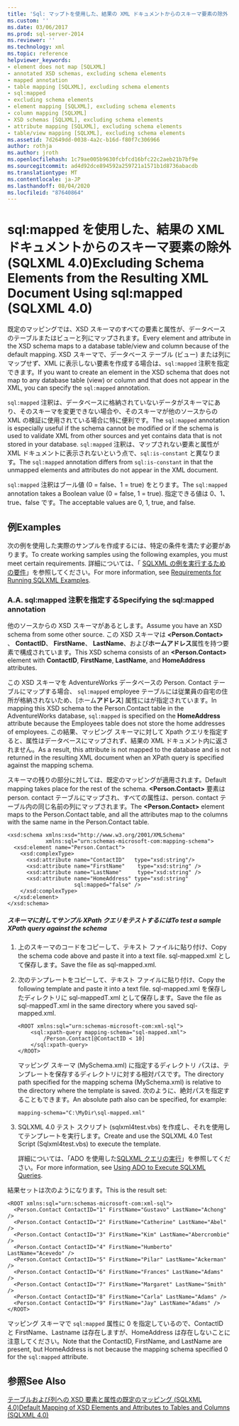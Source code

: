 ```yaml
---
title: 'Sql: マップトを使用した、結果の XML ドキュメントからのスキーマ要素の除外 (SQLXML 4.0) |Microsoft Docs'
ms.custom: ''
ms.date: 03/06/2017
ms.prod: sql-server-2014
ms.reviewer: ''
ms.technology: xml
ms.topic: reference
helpviewer_keywords:
- element does not map [SQLXML]
- annotated XSD schemas, excluding schema elements
- mapped annotation
- table mapping [SQLXML], excluding schema elements
- sql:mapped
- excluding schema elements
- element mapping [SQLXML], excluding schema elements
- column mapping [SQLXML]
- XSD schemas [SQLXML], excluding schema elements
- attribute mapping [SQLXML], excluding schema elements
- table/view mapping [SQLXML], excluding schema elements
ms.assetid: 7d2649dd-0038-4a2c-b16d-f80f7c306966
author: rothja
ms.author: jroth
ms.openlocfilehash: 1c79ae005b9630fcbfcd16bfc22c2aeb21b7bf9e
ms.sourcegitcommit: ad4d92dce894592a259721a1571b1d8736abacdb
ms.translationtype: MT
ms.contentlocale: ja-JP
ms.lasthandoff: 08/04/2020
ms.locfileid: "87640864"
---
```

# <a name="excluding-schema-elements-from-the-resulting-xml-document-using-sqlmapped-sqlxml-40"></a><span data-ttu-id="44385-102">sql:mapped を使用した、結果の XML ドキュメントからのスキーマ要素の除外 (SQLXML 4.0)</span><span class="sxs-lookup"><span data-stu-id="44385-102">Excluding Schema Elements from the Resulting XML Document Using sql:mapped (SQLXML 4.0)</span></span>
  <span data-ttu-id="44385-103">既定のマッピングでは、XSD スキーマのすべての要素と属性が、データベースのテーブルまたはビューと列にマップされます。</span><span class="sxs-lookup"><span data-stu-id="44385-103">Every element and attribute in the XSD schema maps to a database table/view and column because of the default mapping.</span></span> <span data-ttu-id="44385-104">XSD スキーマで、データベース テーブル (ビュー) または列にマップせず、XML に表示しない要素を作成する場合は、`sql:mapped` 注釈を指定できます。</span><span class="sxs-lookup"><span data-stu-id="44385-104">If you want to create an element in the XSD schema that does not map to any database table (view) or column and that does not appear in the XML, you can specify the `sql:mapped` annotation.</span></span>  
  
 <span data-ttu-id="44385-105">`sql:mapped` 注釈は、データベースに格納されていないデータがスキーマにあり、そのスキーマを変更できない場合や、そのスキーマが他のソースからの XML の検証に使用されている場合に特に便利です。</span><span class="sxs-lookup"><span data-stu-id="44385-105">The `sql:mapped` annotation is especially useful if the schema cannot be modified or if the schema is used to validate XML from other sources and yet contains data that is not stored in your database.</span></span> <span data-ttu-id="44385-106">`sql:mapped` 注釈は、マップされない要素と属性が XML ドキュメントに表示されないという点で、`sql:is-constant` と異なります。</span><span class="sxs-lookup"><span data-stu-id="44385-106">The `sql:mapped` annotation differs from `sql:is-constant` in that the unmapped elements and attributes do not appear in the XML document.</span></span>  
  
 <span data-ttu-id="44385-107">`sql:mapped` 注釈はブール値 (0 = false、1 = true) をとります。</span><span class="sxs-lookup"><span data-stu-id="44385-107">The `sql:mapped` annotation takes a Boolean value (0 = false, 1 = true).</span></span> <span data-ttu-id="44385-108">指定できる値は 0、1、true、false です。</span><span class="sxs-lookup"><span data-stu-id="44385-108">The acceptable values are 0, 1, true, and false.</span></span>  
  
## <a name="examples"></a><span data-ttu-id="44385-109">例</span><span class="sxs-lookup"><span data-stu-id="44385-109">Examples</span></span>  
 <span data-ttu-id="44385-110">次の例を使用した実際のサンプルを作成するには、特定の条件を満たす必要があります。</span><span class="sxs-lookup"><span data-stu-id="44385-110">To create working samples using the following examples, you must meet certain requirements.</span></span> <span data-ttu-id="44385-111">詳細については、「 [SQLXML の例を実行するための要件](../sqlxml/requirements-for-running-sqlxml-examples.md)」を参照してください。</span><span class="sxs-lookup"><span data-stu-id="44385-111">For more information, see [Requirements for Running SQLXML Examples](../sqlxml/requirements-for-running-sqlxml-examples.md).</span></span>  
  
### <a name="a-specifying-the-sqlmapped-annotation"></a><span data-ttu-id="44385-112">A.</span><span class="sxs-lookup"><span data-stu-id="44385-112">A.</span></span> <span data-ttu-id="44385-113">sql:mapped 注釈を指定する</span><span class="sxs-lookup"><span data-stu-id="44385-113">Specifying the sql:mapped annotation</span></span>  
 <span data-ttu-id="44385-114">他のソースからの XSD スキーマがあるとします。</span><span class="sxs-lookup"><span data-stu-id="44385-114">Assume you have an XSD schema from some other source.</span></span> <span data-ttu-id="44385-115">この XSD スキーマは **\<Person.Contact>** 、 **ContactID**、 **FirstName**、 **LastName**、および**ホームアドレス**属性を持つ要素で構成されています。</span><span class="sxs-lookup"><span data-stu-id="44385-115">This XSD schema consists of an **\<Person.Contact>** element with **ContactID**, **FirstName**, **LastName**, and **HomeAddress** attributes.</span></span>  
  
 <span data-ttu-id="44385-116">この XSD スキーマを AdventureWorks データベースの Person. Contact テーブルにマップする場合、 `sql:mapped` employee テーブルには従業員の自宅の住所が格納されないため、[ホーム**アドレス**] 属性にはが指定されています。</span><span class="sxs-lookup"><span data-stu-id="44385-116">In mapping this XSD schema to the Person.Contact table in the AdventureWorks database, `sql:mapped` is specified on the **HomeAddress** attribute because the Employees table does not store the home addresses of employees.</span></span> <span data-ttu-id="44385-117">この結果、マッピング スキーマに対して Xpath クエリを指定すると、属性はデータベースにマップされず、結果の XML ドキュメント内に返されません。</span><span class="sxs-lookup"><span data-stu-id="44385-117">As a result, this attribute is not mapped to the database and is not returned in the resulting XML document when an XPath query is specified against the mapping schema.</span></span>  
  
 <span data-ttu-id="44385-118">スキーマの残りの部分に対しては、既定のマッピングが適用されます。</span><span class="sxs-lookup"><span data-stu-id="44385-118">Default mapping takes place for the rest of the schema.</span></span> <span data-ttu-id="44385-119">**\<Person.Contact>** 要素は person. contact テーブルにマップされ、すべての属性は、person. contact テーブル内の同じ名前の列にマップされます。</span><span class="sxs-lookup"><span data-stu-id="44385-119">The **\<Person.Contact>** element maps to the Person.Contact table, and all the attributes map to the columns with the same name in the Person.Contact table.</span></span>  
  
```  
<xsd:schema xmlns:xsd="http://www.w3.org/2001/XMLSchema"  
            xmlns:sql="urn:schemas-microsoft-com:mapping-schema">  
  <xsd:element name="Person.Contact">  
    <xsd:complexType>  
      <xsd:attribute name="ContactID"   type="xsd:string"/>  
      <xsd:attribute name="FirstName"    type="xsd:string" />  
      <xsd:attribute name="LastName"     type="xsd:string" />  
      <xsd:attribute name="HomeAddress" type="xsd:string"   
                     sql:mapped="false" />  
    </xsd:complexType>  
  </xsd:element>  
</xsd:schema>  
```  
  
##### <a name="to-test-a-sample-xpath-query-against-the-schema"></a><span data-ttu-id="44385-120">スキーマに対してサンプル XPath クエリをテストするには</span><span class="sxs-lookup"><span data-stu-id="44385-120">To test a sample XPath query against the schema</span></span>  
  
1.  <span data-ttu-id="44385-121">上のスキーマのコードをコピーして、テキスト ファイルに貼り付け、</span><span class="sxs-lookup"><span data-stu-id="44385-121">Copy the schema code above and paste it into a text file.</span></span> <span data-ttu-id="44385-122">sql-mapped.xml として保存します。</span><span class="sxs-lookup"><span data-stu-id="44385-122">Save the file as sql-mapped.xml.</span></span>  
  
2.  <span data-ttu-id="44385-123">次のテンプレートをコピーして、テキスト ファイルに貼り付け、</span><span class="sxs-lookup"><span data-stu-id="44385-123">Copy the following template and paste it into a text file.</span></span> <span data-ttu-id="44385-124">sql-mapped.xml を保存したディレクトリに sql-mappedT.xml として保存します。</span><span class="sxs-lookup"><span data-stu-id="44385-124">Save the file as sql-mappedT.xml in the same directory where you saved sql-mapped.xml.</span></span>  
  
    ```  
    <ROOT xmlns:sql="urn:schemas-microsoft-com:xml-sql">  
        <sql:xpath-query mapping-schema="sql-mapped.xml">  
            /Person.Contact[@ContactID < 10]  
        </sql:xpath-query>  
    </ROOT>  
    ```  
  
     <span data-ttu-id="44385-125">マッピング スキーマ (MySchema.xml) に指定するディレクトリ パスは、テンプレートを保存するディレクトリに対する相対パスです。</span><span class="sxs-lookup"><span data-stu-id="44385-125">The directory path specified for the mapping schema (MySchema.xml) is relative to the directory where the template is saved.</span></span> <span data-ttu-id="44385-126">次のように、絶対パスを指定することもできます。</span><span class="sxs-lookup"><span data-stu-id="44385-126">An absolute path also can be specified, for example:</span></span>  
  
    ```  
    mapping-schema="C:\MyDir\sql-mapped.xml"  
    ```  
  
3.  <span data-ttu-id="44385-127">SQLXML 4.0 テスト スクリプト (sqlxml4test.vbs) を作成し、それを使用してテンプレートを実行します。</span><span class="sxs-lookup"><span data-stu-id="44385-127">Create and use the SQLXML 4.0 Test Script (Sqlxml4test.vbs) to execute the template.</span></span>  
  
     <span data-ttu-id="44385-128">詳細については、「ADO を使用した[SQLXML クエリの実行](../sqlxml/using-ado-to-execute-sqlxml-4-0-queries.md)」を参照してください。</span><span class="sxs-lookup"><span data-stu-id="44385-128">For more information, see [Using ADO to Execute SQLXML Queries](../sqlxml/using-ado-to-execute-sqlxml-4-0-queries.md).</span></span>  
  
 <span data-ttu-id="44385-129">結果セットは次のようになります。</span><span class="sxs-lookup"><span data-stu-id="44385-129">This is the result set:</span></span>  
  
```  
<ROOT xmlns:sql="urn:schemas-microsoft-com:xml-sql">  
  <Person.Contact ContactID="1" FirstName="Gustavo" LastName="Achong" />   
  <Person.Contact ContactID="2" FirstName="Catherine" LastName="Abel" />   
  <Person.Contact ContactID="3" FirstName="Kim" LastName="Abercrombie" />   
  <Person.Contact ContactID="4" FirstName="Humberto" LastName="Acevedo" />   
  <Person.Contact ContactID="5" FirstName="Pilar" LastName="Ackerman" />   
  <Person.Contact ContactID="6" FirstName="Frances" LastName="Adams" />   
  <Person.Contact ContactID="7" FirstName="Margaret" LastName="Smith" />   
  <Person.Contact ContactID="8" FirstName="Carla" LastName="Adams" />   
  <Person.Contact ContactID="9" FirstName="Jay" LastName="Adams" />   
</ROOT>  
```  
  
 <span data-ttu-id="44385-130">マッピング スキーマで `sql:mapped` 属性に 0 を指定しているので、ContactID と FirstName、Lastname は存在しますが、HomeAddress は存在しないことに注意してください。</span><span class="sxs-lookup"><span data-stu-id="44385-130">Note that the ContactID, FirstName, and LastName are present, but HomeAddress is not because the mapping schema specified 0 for the `sql:mapped` attribute.</span></span>  
  
## <a name="see-also"></a><span data-ttu-id="44385-131">参照</span><span class="sxs-lookup"><span data-stu-id="44385-131">See Also</span></span>  
 [<span data-ttu-id="44385-132">テーブルおよび列への XSD 要素と属性の既定のマッピング &#40;SQLXML 4.0&#41;</span><span class="sxs-lookup"><span data-stu-id="44385-132">Default Mapping of XSD Elements and Attributes to Tables and Columns &#40;SQLXML 4.0&#41;</span></span>](default-mapping-of-xsd-elements-and-attributes-to-tables-and-columns-sqlxml-4-0.md)  
  
  
